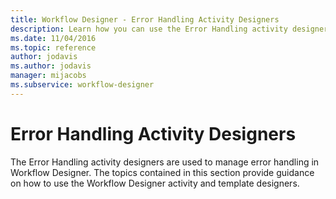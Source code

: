 ```yaml
---
title: Workflow Designer - Error Handling Activity Designers
description: Learn how you can use the Error Handling activity designers to manage error handling in Workflow Designer.
ms.date: 11/04/2016
ms.topic: reference
author: jodavis
ms.author: jodavis
manager: mijacobs
ms.subservice: workflow-designer
---
```

# Error Handling Activity Designers

The Error Handling activity designers are used to manage error handling in Workflow Designer. The topics contained in this section provide guidance on how to use the Workflow Designer activity and template designers.
